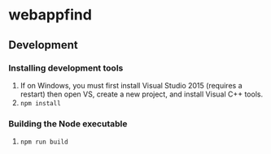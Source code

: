 # webappfind

## Development

### Installing development tools

1. If on Windows, you must first install Visual Studio 2015 (requires a restart) then open VS, create a new project, and install Visual C++ tools.
2. `npm install`

### Building the Node executable

1. `npm run build`
